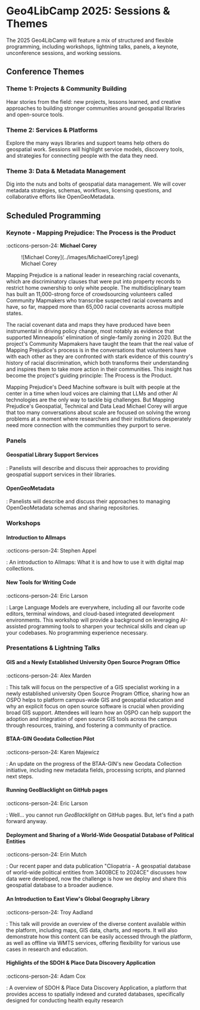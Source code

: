 # Geo4LibCamp 2025: Sessions & Themes

The 2025 Geo4LibCamp will feature a mix of structured and flexible programming, including workshops, lightning talks, panels, a keynote, unconference sessions, and working sessions.

## Conference Themes

### Theme 1: Projects & Community Building
Hear stories from the field: new projects, lessons learned, and creative approaches to building stronger communities around geospatial libraries and open-source tools.

### Theme 2: Services & Platforms
Explore the many ways libraries and support teams help others do geospatial work. Sessions will highlight service models, discovery tools, and strategies for connecting people with the data they need.

### Theme 3: Data & Metadata Management
Dig into the nuts and bolts of geospatial data management. We will cover metadata strategies, schemas, workflows, licensing questions, and collaborative efforts like OpenGeoMetadata.

## Scheduled Programming

### Keynote - Mapping Prejudice: The Process is the Product

:octicons-person-24: **Michael Corey**

<figure class="inline end" markdown>
  ![Michael Corey](../images/MichaelCorey1.jpeg)
  <figcaption>Michael Corey</figcaption>
</figure>


Mapping Prejudice is a national leader in researching racial covenants, which are discriminatory clauses that were put into property records to restrict home ownership to only white people. The multidisciplinary team has built an 11,000-strong force of crowdsourcing volunteers called Community Mapmakers who transcribe suspected racial covenants and have, so far, mapped more than 65,000 racial covenants across multiple states.

The racial covenant data and maps they have produced have been instrumental in driving policy change, most notably as evidence that supported Minneapolis' elimination of single-family zoning in 2020. But the project's Community Mapmakers have taught the team that the real value of Mapping Prejudice's process is in the conversations that volunteers have with each other as they are confronted with stark evidence of this country's history of racial discrimination, which both transforms their understanding and inspires them to take more action in their communities. This insight has become the project's guiding principle: The Process is the Product.

Mapping Prejudice's Deed Machine software is built with people at the center in a time when loud voices are claiming that LLMs and other AI technologies are the only way to tackle big challenges. But Mapping Prejudice's Geospatial, Technical and Data Lead Michael Corey will argue that too many conversations about scale are focused on solving the wrong problems at a moment where researchers and their institutions desperately need more connection with the communities they purport to serve.

### Panels

#### Geospatial Library Support Services

:   Panelists will describe and discuss their approaches to providing geospatial support services in their libraries.


#### OpenGeoMetadata

:   Panelists will describe and discuss their approaches to managing OpenGeoMetadata schemas and sharing repositories.


### Workshops

#### **Introduction to Allmaps**

:octicons-person-24: Stephen Appel

:   An introduction to Allmaps: What it is and how to use it with digital map collections.

#### **New Tools for Writing Code**

:octicons-person-24: Eric Larson

:   Large Language Models are everywhere, including all our favorite code editors, terminal windows, and cloud-based integrated development environments. This workshop will provide a background on leveraging AI-assisted programming tools to sharpen your technical skills and clean up your codebases. No programming experience necessary.


### Presentations & Lightning Talks

#### **GIS and a Newly Established University Open Source Program Office**

:octicons-person-24: Alex Marden

:   This talk will focus on the perspective of a GIS specialist working in a newly established university Open Source Program Office, sharing how an OSPO helps to platform campus-wide GIS and geospatial education and why an explicit focus on open source software is crucial when providing broad GIS support. Attendees will learn how an OSPO can help support the adoption and integration of open source GIS tools across the campus through resources, training, and fostering a community of practice.


#### **BTAA-GIN Geodata Collection Pilot**

:octicons-person-24: Karen Majewicz

:   An update on the progress of the BTAA-GIN's new Geodata Collection initiative, including new metadata fields, processing scripts, and planned next steps.


#### **Running GeoBlacklight on GitHub pages**

:octicons-person-24: Eric Larson

:   Well... you cannot run *GeoBlacklight* on GitHub pages. But, let's find a path forward anyway.


#### **Deployment and Sharing of a World-Wide Geospatial Database of Political Entities**

:octicons-person-24: Erin Mutch

:   Our recent paper and data publication "Cliopatria - A geospatial database of world-wide political entities from 3400BCE to 2024CE" discusses how data were developed, now the challenge is how we deploy and share this geospatial database to a broader audience. 

#### **An Introduction to East View's Global Geography Library**

:octicons-person-24: Troy Aadland

:   This talk will provide an overview of the diverse content available within the platform, including maps, GIS data, charts, and reports. It will also demonstrate how this content can be easily accessed  through the platform, as well as offline via WMTS services, offering flexibility for various use cases in research and education.

#### Highlights of the SDOH & Place Data Discovery Application

:octicons-person-24: Adam Cox

: A overview of SDOH & Place Data Discovery Application, a platform that provides access to spatially indexed and curated databases, specifically designed for conducting health equity research
